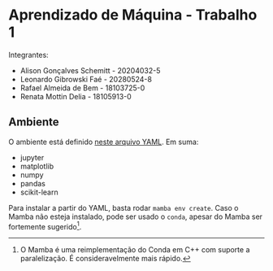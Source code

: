 # Aprendizado de Máquina - Trabalho 1

Integrantes:

- Alison Gonçalves Schemitt - 20204032-5
- Leonardo Gibrowski Faé - 20280524-8
- Rafael Almeida de Bem - 18103725-0
- Renata Mottin Delia - 18105913-0

## Ambiente

O ambiente está definido [neste arquivo YAML](./environment.yml).
Em suma:

- jupyter
- matplotlib
- numpy
- pandas
- scikit-learn

Para instalar a partir do YAML, basta rodar `mamba env create`.
Caso o Mamba não esteja instalado, pode ser usado o `conda`, apesar do Mamba ser
fortemente sugerido[^1].

[^1]: O Mamba é uma reimplementação do Conda em C++ com suporte a paralelização. É consideravelmente mais rápido.
